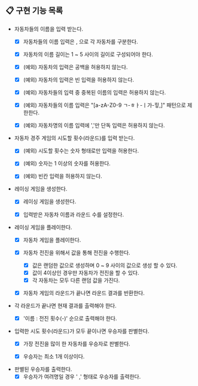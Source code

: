 ## 📋 구현 기능 목록

- 자동차들의 이름을 입력 받는다.
    - [x] 자동차들의 이름 입력은 , 으로 각 자동차를 구분한다.
    - [x] 자동차의 이름 길이는 1 ~ 5 사이의 길이로 구성되어야 한다.
    - [x] (예외) 자동차의 입력은 공백을 허용하지 않는다.
    - [x] (예외) 자동차의 입력은 빈 입력을 허용하지 않는다.
    - [x] (예외) 자동차들의 입력 중 중복된 이름의 입력은 허용하지 않는다.
    - [x] (예외) 자동차들의 이름 입력은 "[a-zA-Z0-9 ㄱ-ㅎㅏ-ㅣ가-힣,]" 패턴으로 제한한다.
    - [x] (예외) 자동차명의 이름 입력에 ','만 단독 입력은 허용하지 않는다.


- 자동차 경주 게임의 시도할 횟수(라운드)를 입력 받는다.
    - [x] (예외) 시도할 횟수는 숫자 형태로만 입력을 허용한다.
    - [x] (예외) 숫자는 1 이상의 숫자를 허용한다.
    - [x] (예외) 빈칸 입력을 허용하지 않는다.


- 레이싱 게임을 생성한다.
    - [x] 레이싱 게임을 생성한다.
    - [x] 입력받은 자동차 이름과 라운드 수를 설정한다.


- 레이싱 게임을 플레이한다.
    - [x] 자동차 게임을 플레이한다.
    - [x] 자동차 전진을 위해서 값을 통해 전진을 수행한다.
        - [x] 값은 랜덤한 값으로 생성하며 0 ~ 9 사이의 값으로 생성 할 수 있다.
        - [x] 값이 4이상인 경우만 자동차가 전진을 할 수 있다.
        - [x] 각 자동차는 모두 다른 랜덤 값을 가진다.
    - [x] 자동차 게임의 라운드가 끝나면 라운드 결과를 반환한다.


- 각 라운드가 끝나면 현재 결과를 출력해야 한다.
    - [x] '이름 : 전진 횟수(-)' 순으로 출력해야 한다.


- 입력한 시도 횟수(라운드)가 모두 끝이나면 우승자를 판별한다.
    - [x] 가장 전진을 많이 한 자동차를 우승자로 판별한다.
    - [x] 우승자는 최소 1개 이상이다.


- 판별된 우승자를 출력한다.
    - [x] 우승자가 여려명일 경우 ' ,' 형태로 우승자를 출력한다.
